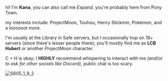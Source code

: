 hi! I'm **Kana**, you can also call me *Expand*. you're probably here from Pony Town.

my interests include: ProjectMoon, Touhou, Henry Stickmin, Pokémon, and a loooooot more.

I'm usually at the Library in Safe servers, but I occasionally hop on 18+ servers (since there's lesser people there); you'll mostly find me as **LCB Hubert** or another _ProjectMoon_ character.

C + H is okay; I **HIGHLY** recommend whispering to interact with me _(and/or to ask for other socials like Discord)_, public chat is too scary.


![S605_1_9_2](https://github.com/user-attachments/assets/72700f13-7100-4e0c-ad02-4c9dfed4af33)

<!---
✨ Special ✨ repository because its `README.md` (this file) appears on your GitHub profile.
You can click the Preview link to take a look at your changes.
--->
